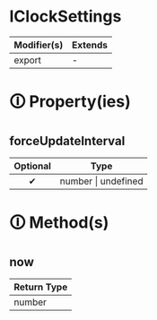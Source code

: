 # IClockSettings

| Modifier(s)                            | Extends                                    |
|----------------------------------------|--------------------------------------------|
| export | - |

# &#128712; Property(ies)

## forceUpdateInterval

| Optional                           | Type                         |
|:----------------------------------:|------------------------------|
| ✔ | number &#124; undefined |

# &#128712; Method(s)

## now

| Return Type                       |
|-----------------------------------|
| number |